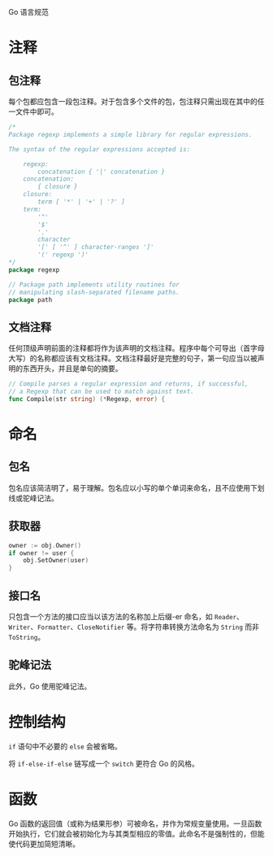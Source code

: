 Go 语言规范

# 注释

## 包注释

每个包都应包含一段包注释。对于包含多个文件的包，包注释只需出现在其中的任一文件中即可。

```go
/*
Package regexp implements a simple library for regular expressions.

The syntax of the regular expressions accepted is:

    regexp:
        concatenation { '|' concatenation }
    concatenation:
        { closure }
    closure:
        term [ '*' | '+' | '?' ]
    term:
        '^'
        '$'
        '.'
        character
        '[' [ '^' ] character-ranges ']'
        '(' regexp ')'
*/
package regexp
```

```go
// Package path implements utility routines for
// manipulating slash-separated filename paths.
package path
```

## 文档注释

任何顶级声明前面的注释都将作为该声明的文档注释。程序中每个可导出（首字母大写）的名称都应该有文档注释。文档注释最好是完整的句子，第一句应当以被声明的东西开头，并且是单句的摘要。

```go
// Compile parses a regular expression and returns, if successful,
// a Regexp that can be used to match against text.
func Compile(str string) (*Regexp, error) {
```

# 命名

## 包名

包名应该简洁明了，易于理解。包名应以小写的单个单词来命名，且不应使用下划线或驼峰记法。

## 获取器

```go
owner := obj.Owner()
if owner != user {
	obj.SetOwner(user)
}
```

## 接口名

只包含一个方法的接口应当以该方法的名称加上后缀-er 命名，如 `Reader`、`Writer`、`Formatter`、`CloseNotifier` 等。将字符串转换方法命名为 `String` 而非 `ToString`。

## 驼峰记法

此外，Go 使用驼峰记法。

# 控制结构

`if` 语句中不必要的 `else` 会被省略。

将 `if-else-if-else` 链写成一个 `switch` 更符合 Go 的风格。

# 函数

Go 函数的返回值（或称为结果形参）可被命名，并作为常规变量使用。一旦函数开始执行，它们就会被初始化为与其类型相应的零值。此命名不是强制性的，但能使代码更加简短清晰。

